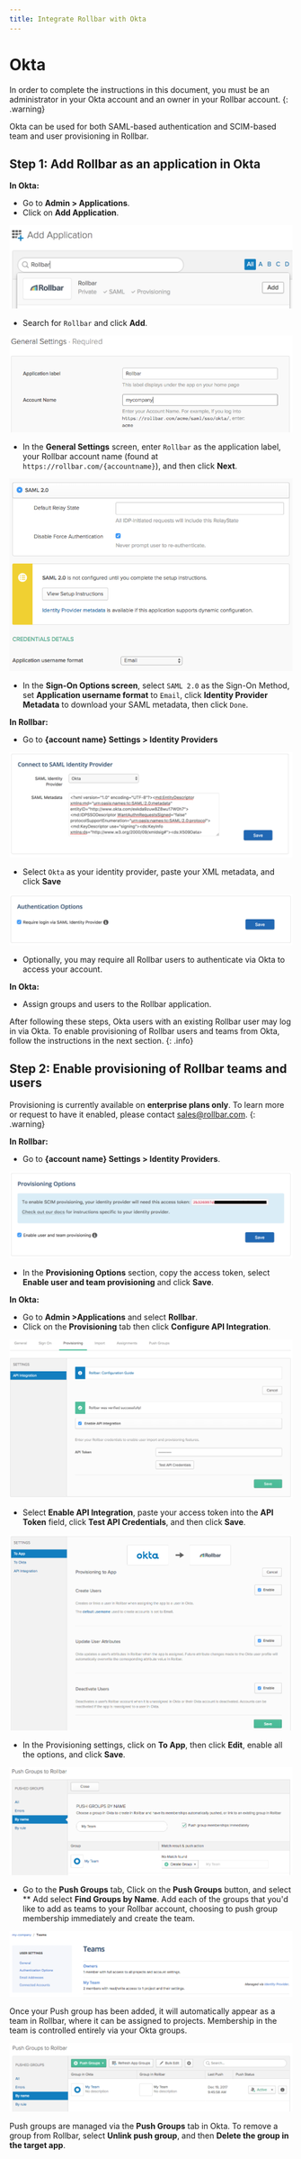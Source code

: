 ```yaml
---
title: Integrate Rollbar with Okta
---
```


# Okta

In order to complete the instructions in this document, you must be an administrator in your Okta account and an owner in your Rollbar account.
{: .warning}

Okta can be used for both SAML-based authentication and SCIM-based team and user provisioning in Rollbar.

## Step 1: Add Rollbar as an application in Okta

**In Okta:**

* Go to **Admin > Applications**.
* Click on **Add Application**.

![](../images/tools/okta/okta-add-rollbar.png)

* Search for `Rollbar` and click **Add**.

![](../images/tools/okta/okta-general-settings.png)

* In the **General Settings** screen, enter `Rollbar` as the application label, your Rollbar account name (found at `https://rollbar.com/{accountname}`), and then click **Next**.

![](../images/tools/okta/okta-sign-on-options.png)

* In the **Sign-On Options screen**, select `SAML 2.0` as the Sign-On Method, set **Application username format** to `Email`, click **Identity Provider Metadata** to download your SAML metadata, then click `Done`.

**In Rollbar:**

* Go to **{account name} Settings > Identity Providers**

![](../images/tools/okta/rollbar-okta-idp.png)

* Select `Okta` as your identity provider, paste your XML metadata, and click **Save**

![](../images/tools/okta/rollbar-idp-required.png)

* Optionally, you may require all Rollbar users to authenticate via Okta to access your account.

**In Okta:**

* Assign groups and users to the Rollbar application.

After following these steps, Okta users with an existing Rollbar user may log in via Okta.  To enable provisioning of Rollbar users and teams from Okta, follow the instructions in the next section.
{: .info}

## Step 2: Enable provisioning of Rollbar teams and users

Provisioning is currently available on **enterprise plans only**.  To learn more or request to have it enabled, please contact [sales@rollbar.com](mailto:sales@rollbar.com).
{: .warning}

**In Rollbar:**

* Go to **{account name} Settings > Identity Providers**.

![](../images/tools/okta/rollbar-provisioning-options.png)

* In the **Provisioning Options** section, copy the access token, select **Enable user and team provisioning** and click **Save**.

**In Okta:**

* Go to **Admin >Applications** and select **Rollbar**.
* Click on the **Provisioning** tab then click **Configure API Integration**.

![](../images/tools/okta/okta-enable-api-integration.png)

* Select **Enable API Integration**, paste your access token into the **API Token** field, click **Test API Credentials**, and then click **Save**.

![](../images/tools/okta/okta-provisioning-to-app.png)

* In the Provisioning settings, click on **To App**, then click **Edit**, enable all the options, and click **Save**.

![](../images/tools/okta/okta-add-push-group.png)

* Go to the **Push Groups** tab, Click on the **Push Groups** button, and select ** Add select **Find Groups by Name**.  Add each of the groups that you'd like to add as teams to your Rollbar account, choosing to push group membership immediately and create the team.

![](../images/tools/okta/rollbar-teams.png)

Once your Push group has been added, it will automatically appear as a team in Rollbar, where it can be assigned to projects.  Membership in the team is controlled entirely via your Okta groups.

![](../images/tools/okta/okta-push-groups.png)

Push groups are managed via the **Push Groups** tab in Okta.  To remove a group from Rollbar, select **Unlink push group**, and then **Delete the group in the target app**.
